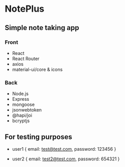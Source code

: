 # NotePlus

## Simple note taking app
### Front
* React
* React Router
* axios
* material-ui/core & icons

### Back
* Node.js
* Express
* mongoose
* jsonwebtoken
* @hapi/joi
* bcryptjs




## For testing purposes

* user1 {
  email: test@test.com,
  password: 123456
}

* user2 {
  email: test2@test.com,
  password: 654321
}
